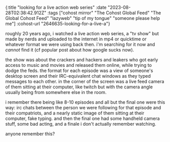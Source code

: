 {:title "looking for a live action web series"
 :date "2023-08-28T02:38:42.912Z"
 :tags ["cohost mirror" "The Cohost Global Feed" "The Global Cohost Feed" "lazyweb" "tip of my tongue" "someone please help me"]
 :cohost-url "2646635-looking-for-a-live-a"}

roughly 20 years ago, i watched a live action web series, a "tv show" but made by nerds and uploaded to the internet in mp4 or quicktime or whatever format we were using back then. i'm searching for it now and _cannot_ find it (cf popular post about how google sucks now).

the show was about the crackers and hackers and leakers who got early access to music and movies and released them online, while trying to dodge the feds. the format for each episode was a view of someone's desktop screen and their IRC-equivalent chat windows as they typed messages to each other. in the corner of the screen was a live feed camera of them sitting at their computer, like twitch but with the camera angle usually being from somewhere else in the room.

i remember there being like 8-10 episodes and all but the final one were this way: irc chats between the person we were following for that episode and their compatriots, and a nearly static image of them sitting at their computer, fake typing. and then the final one had some handheld camera stuff, some bad acting, and a finale i don't actually remember watching.

anyone remember this?
